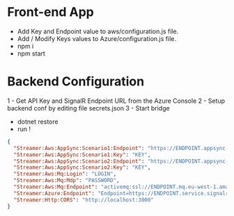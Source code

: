 # Front-end App
- Add Key and Endpoint value to aws/configuration.js file.
- Add / Modify Keys values to Azure/configuration.js file.
- npm i
- npm start

# Backend Configuration

1 - Get API Key and SignalR Endpoint URL from the Azure Console
2 - Setup backend conf by editing file secrets.json
3 - Start bridge
- dotnet restore
- run !

```json
{
  "Streamer:Aws:AppSync:Scenario1:Endpoint": "https://ENDPOINT.appsync-api.eu-west-1.amazonaws.com/graphql",
  "Streamer:Aws:AppSync:Scenario1:Key": "KEY",
  "Streamer:Aws:AppSync:Scenario2:Endpoint": "https://ENDPOINT.appsync-api.eu-west-1.amazonaws.com/graphql",
  "Streamer:Aws:AppSync:Scenario2:Key": "KEY",
  "Streamer:Aws:Mq:Login": "LOGIN",
  "Streamer:Aws:Mq:Mdp": "PASSWORD",
  "Streamer:Aws:Mq:Endpoint": "activemq:ssl://ENDPOINT.mq.eu-west-1.amazonaws.com:61617",
  "Streamer:Azure:Endpoint": "Endpoint=https://ENDPOINT.service.signalr.net;AccessKey=ACCESS_KEY",
  "Streamer:Http:CORS": "http://localhost:3000"
}
```
